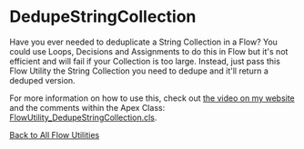# DedupeStringCollection
Have you ever needed to deduplicate a String Collection in a Flow? You could use Loops, Decisions and Assignments to do this in Flow but it's not efficient and will fail if your Collection is too large. Instead, just pass this Flow Utility the String Collection you need to dedupe and it'll return a deduped version.  

For more information on how to use this, check out [the video on my website](http://brettbarlow.com) and the comments within the Apex Class: [FlowUtility_DedupeStringCollection.cls](./FlowUtility_DedupeStringCollection.cls).  

[Back to All Flow Utilities](/../../)
